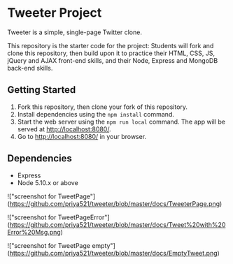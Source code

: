 # Tweeter Project

Tweeter is a simple, single-page Twitter clone.

This repository is the starter code for the project: Students will fork and clone this repository, then build upon it to practice their HTML, CSS, JS, jQuery and AJAX front-end skills, and their Node, Express and MongoDB back-end skills.

## Getting Started

1. Fork this repository, then clone your fork of this repository.
2. Install dependencies using the `npm install` command.
3. Start the web server using the `npm run local` command. The app will be served at <http://localhost:8080/>.
4. Go to <http://localhost:8080/> in your browser.

## Dependencies

- Express
- Node 5.10.x or above


!["screenshot for TweetPage"] (https://github.com/priya521/tweeter/blob/master/docs/TweeterPage.png)

!["screenshot for TweetPageError"] (https://github.com/priya521/tweeter/blob/master/docs/Tweet%20with%20Error%20Msg.png)

!["screenshot for TweetPage empty"] (https://github.com/priya521/tweeter/blob/master/docs/EmptyTweet.png)


